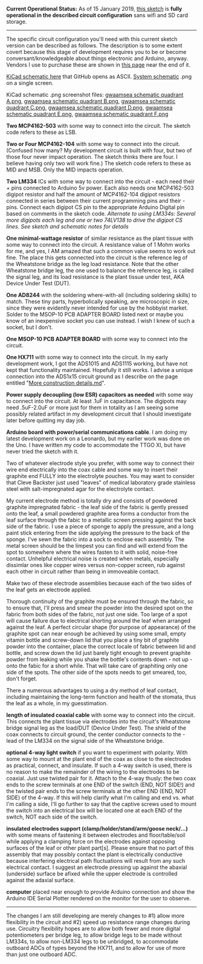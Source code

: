 **Current Operational Status:** As of 15 January 2019, [this sketch](https://github.com/kenneth558/plant_resistance_primary_perception/blob/Free/sketch%20code/adc_for_plant_tissue.ino) is **fully operational in the described circuit configuration** sans wifi and SD card storage.

------------------------------------

The specific circuit configuration you'll need with this current sketch version can be described as follows.  The description is to some extent covert because this stage of development requires you to be or become conversant/knowledgeable about things electronic and Arduino, anyway.  Vendors I use to purchase these are shown in [this page](https://github.com/kenneth558/plant_resistance_primary_perception/blob/Free/More%20construction%20details.md) near the end of it.  

[KiCad schematic here](https://github.com/kenneth558/plant_resistance_primary_perception/blob/Free/embeddeds/gwaamc%20schematic%20quadrant%20A.png) that GitHub opens as ASCII.  [System schematic](https://github.com/kenneth558/plant_resistance_primary_perception/blob/Free/embeddeds/GWAAMC%20System%20single%20page.png) .png on a single screen.


KiCad schematic .png screenshot files: [gwaamsea schematic quadrant A.png](https://github.com/kenneth558/plant_resistance_primary_perception/blob/Free/embeddeds/GWAAM-Sea%20schematic%20quadrant%20A.png), [gwaamsea schematic quadrant B.png](https://github.com/kenneth558/plant_resistance_primary_perception/blob/Free/embeddeds/GWAAM-Sea%20schematic%20quadrant%20B.png), [gwaamsea schematic quadrant C.png](https://github.com/kenneth558/plant_resistance_primary_perception/blob/Free/embeddeds/GWAAM-Sea%20schematic%20quadrant%20C.png), [gwaamsea schematic quadrant D.png](https://github.com/kenneth558/plant_resistance_primary_perception/blob/Free/embeddeds/GWAAM-Sea%20schematic%20quadrant%20D.png), [gwaamsea schematic quadrant E.png](https://github.com/kenneth558/plant_resistance_primary_perception/blob/Free/embeddeds/GWAAM-Sea%20schematic%20quadrant%20E.png), [gwaamsea schematic quadrant F.png](https://github.com/kenneth558/plant_resistance_primary_perception/blob/Free/embeddeds/GWAAM-Sea%20schematic%20quadrant%20F.png)

**Two MCP4162-503** with some way to connect into the circuit.  The sketch code refers to these as LSB.

**Two or Four MCP4162-104** with some way to connect into the circuit.  (Confused how many? My development circuit is built with four, but two of those four never impact operation.  The sketch thinks there are four.  I believe having only two will work fine.)  The sketch code refers to these as MID and MSB.  Only the MID impacts operation.

**Two LM334** ICs with some way to connect into the circuit - each need their + pins connected to Arduino 5v power.  Each also needs one MCP4162-503 digipot resistor and half the amount of MCP4162-104 digipot resistors connected in series between their current programming pins and their - pins.  Connect each digipot CS pin to the appropriate Arduino Digital pin based on comments in the sketch code.  *Alternate to using LM334s: Several more digipots each leg and one or two 74LV138 to drive the digipot CS lines.  See sketch and schematic notes for details*

**One minimal-wattage resistor** of similar resistance as the plant tissue with some way to connect into the circuit.  A resistance value of 1 Mohm works for me, and yes, I AM amazed that such a common value seems to work out fine.  The place this gets connected into the circuit is the reference leg of the Wheatstone bridge as the leg load resistance.  Note that the other Wheatstone bridge leg, the one used to balance the reference leg, is called the signal leg, and its load resistance is the plant tissue under test, AKA Device Under Test (DUT).

**One AD8244** with the soldering where-with-all (including soldering skills) to match.  These tiny parts, hyperbolically speaking, are microscopic in size, since they were evidently never intended for use by the hobbyist market.  Solder to the MSOP-10 PCB ADAPTER BOARD listed next or maybe you know of an inexpensive socket you can use instead.  I wish I knew of such a socket, but I don't.

**One MSOP-10 PCB ADAPTER BOARD** with some way to connect into the circuit.

**One HX711** with some way to connect into the circuit.  In my early development work, I got the ADS1015 and ADS1115 working, but have not kept that functionality maintained.  Hopefully it still works.  I advise a unique connection into the ADS1x15 circuit ground as I describe on the page entitled "[More construction details.md](https://github.com/kenneth558/plant_resistance_primary_perception/blob/Free/More%20construction%20details.md)".

**Power supply decoupling (low ESR) capacitors as needed** with some way to connect into the circuit.  At least .1uF in capacitance.  The digipots may need .5uF-2.0uF or more just for them in totality as I am seeing some possibly related artifact in my development circuit that I should investigate later before quitting my day job.

**Arduino board with power/serial communications cable**.  I am doing my latest development work on a Leonardo, but my earlier work was done on the Uno.  I have written my code to accommodate the TTGO XI, but have never tried the sketch with it.

Two of whatever electrode style you prefer, with some way to connect their wire end electrically into the coax cable and some way to insert their graphite end FULLY into the electrolyte pouches.  You may want to consider that Cleve Backster just used "leaves" of  medical laboratory grade stainless steel with salt-impregnated agar for the electrolyte contact.  

My current electrode method is totally dry and consists of powdered graphite impregnated fabric - the leaf side of the fabric is gently pressed onto the leaf, a small powdered graphite area forms a conductor from the leaf surface through the fabic to a metallic screen pressing against the back side of the fabric.  I use a piece of sponge to apply the pressure, and a long paint stick entering from the side applying the pressure to the back of the sponge.  I've sewn the fabric into a sock to enclose each assembly.  The metal screen should be the limpest you can find and will extend from the spot to somewhere where the wires fasten to it with solid, noise-free contact.  Unhelpful electrical noise is created when metals, especially dissimlar ones like copper wires versus non-copper screen, rub against each other in circuit rather than being in immoveable contact.  

Make two of these electrode assemblies because each of the two sides of the leaf gets an electrode applied. 

Thorough continuity of the graphite must be ensured through the fabric, so to ensure that, I'll press and smear the powder into the desired spot on the fabric from both sides of the fabric, not just one side.  Too large of a spot will cause failure due to electrical shorting around the leaf when arranged against the leaf.  A perfect circular shape (for purpose of appearance) of the graphite spot can near enough be achieved by using some small, empty vitamin bottle and screw-down lid that you place a tiny bit of graphite powder into the container, place the correct locale of fabric between lid and bottle, and screw down the lid just barely tight enough to prevent graphite powder from leaking while you shake the bottle's contents down - not up - onto the fabic for a short while.  That will take care of graphiting only one side of the spots.  The other side of the spots needs to get smeared, too, don't forget.

There a numerous advantages to using a dry method of leaf contact, including maintaining the long-term function and health of the stomata, thus the leaf as a whole, in my guesstimation.

**length of insulated coaxial cable** with some way to connect into the circuit.  This connects the plant tissue via electrodes into the circuit's Wheatstone bridge signal leg as the load/DUT (Device Under Test).  The shield of the coax connects to circuit ground, the center conductor connects to the - lead of the LM334 on the signal side of the Wheatstone bridge.

**optional 4-way light switch** if you want to experiment with polarity.  With some way to mount at the plant end of the coax as close to the electrodes as practical, connect, and insulate.  If such a 4-way switch is used, there is no reason to make the remainder of the wiring to the electrodes to be coaxial.  Just use twisted pair for it.  Attach to the 4-way thusly: the two coax ends to the screw terminals at one END of the switch (END, NOT SIDE!) and the twisted pair ends to the screw terminals at the other END (END, NOT SIDE) of the 4-way.  If this will help clarify what I'm calling and end vs. what I'm calling a side, I'll go further to say that the captive screws used to mount the switch into an electrical box will be located one at each END of the switch, NOT each side of the switch.

**insulated electrodes support (clamp/holder/stand/arm/goose neck/...)** with some means of fastening it between electrodes and floor/table/soil while applying a clamping force on the electrodes against opposing surfaces of the leaf or other plant part[s].  Please ensure that no part of this assembly that may possibly contact the plant is electrically conductive because interfering electrical path fluctuations will result from any such electrical contact.  I suggest an electrode pressing up against the abaxial (underside) surface be afixed while the upper electrode is controlled against the adaxial surface.

**computer** placed near enough to provide Arduino connection and show the Arduino IDE Serial Plotter rendered on the monitor for the user to observe.

---------------------
The changes I am still developing are merely changes to #1) allow more flexibility in the circuit and #2) speed up resistance range changes during use.  Circuitry flexibility hopes are to allow both fewer and more digital potentiometers per bridge leg, to allow bridge legs to be made without LM334s, to allow non-LM334 legs to be unbridged, to accommodate outboard ADCs of types beyond the HX711, and to allow for use of more than just one outboard ADC.
